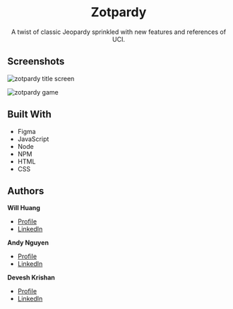 <h1 align="center">Zotpardy</h1>

<p align="center">A twist of classic Jeopardy sprinkled with new features and references of UCI. </p>

## Screenshots


![zotpardy title screen](https://user-images.githubusercontent.com/91798447/202845698-1a704204-43dd-4487-a0db-21cf0d0b0e1c.png)


![zotpardy game](https://user-images.githubusercontent.com/91798447/202845899-f0457bdb-6d0c-4852-9349-9dc894f0976c.gif)

## Built With

- Figma
- JavaScript
- Node
- NPM
- HTML
- CSS

## Authors

**Will Huang**

- [Profile](https://github.com/hwuialnlg)
- [LinkedIn](https://www.linkedin.com/in/will-h-042aa1187/)

**Andy Nguyen**

- [Profile](https://github.com/AndyNguwin)
- [LinkedIn](https://www.linkedin.com/in/andy-nguyen-19b1b024b/)

**Devesh Krishan**

- [Profile](https://github.com/DeveshKrishan)
- [LinkedIn](https://www.linkedin.com/in/deveshkrishan/)

